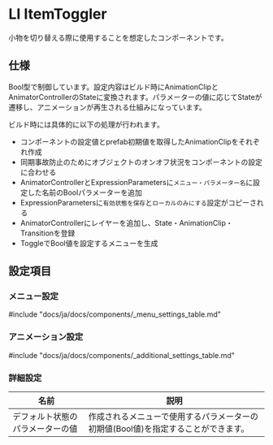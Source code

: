# LI ItemToggler

小物を切り替える際に使用することを想定したコンポーネントです。

## 仕様

Bool型で制御しています。設定内容はビルド時にAnimationClipとAnimatorControllerのStateに変換されます。パラメーターの値に応じてStateが遷移し、アニメーションが再生される仕組みになっています。

ビルド時には具体的に以下の処理が行われます。

- コンポーネントの設定値とprefab初期値を取得したAnimationClipをそれぞれ作成
- 同期事故防止のためにオブジェクトのオンオフ状況をコンポーネントの設定に合わせる
- AnimatorControllerとExpressionParametersに`メニュー・パラメーター名`に設定した名前のBoolパラメーターを追加
- ExpressionParametersに`有効状態を保存`と`ローカルのみにする`設定がコピーされる
- AnimatorControllerにレイヤーを追加し、State・AnimationClip・Transitionを登録
- ToggleでBool値を設定するメニューを生成

## 設定項目

### メニュー設定

#include "docs/ja/docs/components/_menu_settings_table.md"

### アニメーション設定

#include "docs/ja/docs/components/_additional_settings_table.md"

### 詳細設定

|名前|説明|
|-|-|
|デフォルト状態のパラメーターの値|作成されるメニューで使用するパラメーターの初期値(Bool値)を指定することができます。|
